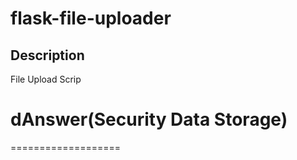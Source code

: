 flask-file-uploader
===================

## Description
File Upload Scrip
# dAnswer(Security Data Storage)
===================
